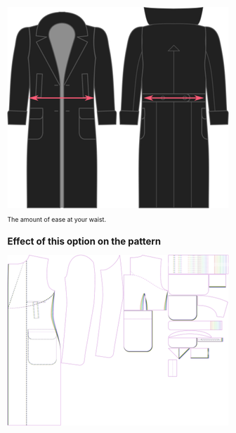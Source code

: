 ![Holgura de cintura](./waistease.svg)

The amount of ease at your waist.


## Effect of this option on the pattern
![This image shows the effect of this option by superimposing several variants that have a different value for this option](carlton_waistease_sample.svg "Effect of this option on the pattern")